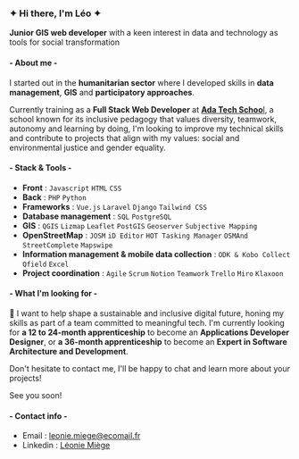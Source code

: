### ✦ Hi there, I'm Léo ✦

**Junior GIS web developer** with a keen interest in data and technology as tools for social transformation 

#### - About me -

I started out in the **humanitarian sector** where I developed skills in **data management**, **GIS** and **participatory approaches**.  

Currently training as a **Full Stack Web Developer** at [**Ada Tech Schoo**l](https://adatechschool.fr/), a school known for its inclusive pedagogy that values diversity, teamwork, autonomy and learning by doing, I'm looking to improve my technical skills and contribute to projects that align with my values: social and environmental justice and gender equality.  

#### - Stack & Tools -
* **Front** : `Javascript` `HTML` `CSS`  
* **Back** : `PHP` `Python`  
* **Frameworks** : `Vue.js` `Laravel` `Django` `Tailwind CSS`  
* **Database management** : `SQL` `PostgreSQL`  
* **GIS** : `QGIS` `Lizmap` `Leaflet` `PostGIS` `Geoserver` `Subjective Mapping`  
* **OpenStreetMap** : `JOSM` `iD Editor` `HOT Tasking Manager` `OSMAnd` `StreetComplete` `Mapswipe` 
* **Information management & mobile data collection** : `ODK & Kobo Collect` `Qfield` `Excel`  
* **Project coordination** : `Agile` `Scrum` `Notion` `Teamwork` `Trello` `Miro` `Klaxoon`  

#### - What I'm looking for -
💬 I want to help shape a sustainable and inclusive digital future, honing my skills as part of a team committed to meaningful tech. I'm currently looking for **a 12 to 24-month apprenticeship** to become an **Applications Developer Designer**, or **a 36-month apprenticeship** to become an **Expert in Software Architecture and Development**.  

Don't hesitate to contact me, I'll be happy to chat and learn more about your projects!  

See you soon!  

#### - Contact info -

* Email : [leonie.miege@ecomail.fr](mailto:leonie.miege@ecomail.fr)
* Linkedin : [Léonie Miège](https://www.linkedin.com/in/leonie-miege-webdev-for-social-impact/)
